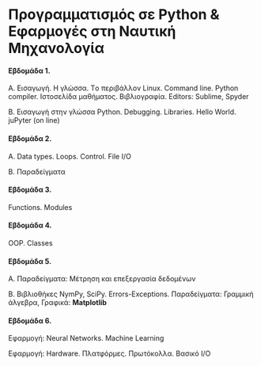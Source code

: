 
# Προγραμματισμός σε Python & Εφαρμογές στη Ναυτική Μηχανολογία 


#### Εβδομάδα 1. 

A. Εισαγωγή. Η γλώσσα. Τo περιβάλλον Linux. Command line. Python compiler. Ιστοσελίδα μαθήματος. Βιβλιογραφία. Editors: Sublime, Spyder

B. Εισαγωγή στην γλώσσα Python. Debugging. Libraries. Hello World. juPyter (on line)

#### Εβδομάδα 2. 
Α. Data types. Loops. Control. File I/O

Β. Παραδείγματα

#### Εβδομάδα 3. 
Functions. Modules

#### Εβδομάδα 4. 
OOP. Classes

#### Εβδομάδα 5. 
A. Παραδείγματα: Μέτρηση και επεξεργασία δεδομένων


B. Βιβλιοθήκες NymPy, SciPy. Errors-Exceptions. Παραδείγματα: Γραμμική άλγεβρα, Γραφικά: **Matplotlib**


#### Εβδομάδα 6. 
Εφαρμογή: Neural Networks. Machine Learning

Εφαρμογή: Hardware.  Πλατφόρμες. Πρωτόκολλα. Βασικό Ι/Ο

